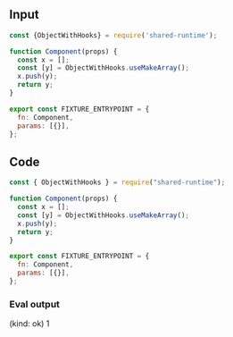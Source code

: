 
## Input

```javascript
const {ObjectWithHooks} = require('shared-runtime');

function Component(props) {
  const x = [];
  const [y] = ObjectWithHooks.useMakeArray();
  x.push(y);
  return y;
}

export const FIXTURE_ENTRYPOINT = {
  fn: Component,
  params: [{}],
};

```

## Code

```javascript
const { ObjectWithHooks } = require("shared-runtime");

function Component(props) {
  const x = [];
  const [y] = ObjectWithHooks.useMakeArray();
  x.push(y);
  return y;
}

export const FIXTURE_ENTRYPOINT = {
  fn: Component,
  params: [{}],
};

```
      
### Eval output
(kind: ok) 1